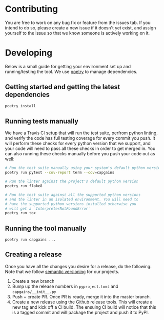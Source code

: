 # Contributing
You are free to work on any bug fix or feature from the issues tab. If you intend to do so, please create a new issue if it doesn't yet exist, and assign yourself to the issue so that we know someone is actively working on it.

# Developing
Below is a small guide for getting your environment set up and running/testing the tool. We use [poetry](https://python-poetry.org/docs/) to manage dependencies.

## Getting started and getting the latest dependencies
```bash
poetry install
```

## Running tests manually
We have a Travis CI setup that will run the test suite, perfrom python linting, and verify the code has full testing coverage for every commit you push. It will perform these checks for every python version that we support, and your code will need to pass all these checks in order to get merged in. You can also running these checks manually before you push your code out as well:
```bash
# Run the test suite manually using your system's default python version:
poetry run pytest --cov-report term --cov=capgains

# Run the linter against the project's default python version
poetry run flake8

# Run the test suite against all the supported python versions
# and the linter in an isolated environment. You will need to
# have the supported python versions installed otherwise you
# will get a `InterpreterNotFoundError`
poetry run tox
```

## Running the tool manually
```
poetry run capgains ...
```

## Creating a release
Once you have all the changes you desire for a release, do the following. Note that
we follow [semantic versioning](https://semver.org/) for our projects.

1. Create a new branch
2. Bump up the release numbers in `pyproject.toml` and `capgains/__init__.py`
3. Push + create PR. Once PR is ready, merge it into the master branch.
4. Create a new release using the Github release tools. This will create a new tag and
kick off a CI build. The ensuing CI build will notice that this is a tagged commit and
will package the project and push it to PyPI.
